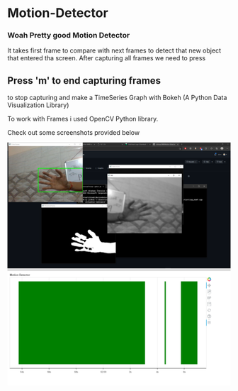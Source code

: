 # Motion-Detector

### Woah Pretty good Motion Detector

It takes first frame to compare with next frames to detect that new object that entered tha screen.
After capturing all frames we need to press
## Press 'm' to end capturing frames
 to stop capturing and make a TimeSeries Graph with Bokeh (A Python Data Visualization Library)
 
To work with Frames i used OpenCV Python library.

Check out some screenshots provided below

![](./ss/ss1.png)
![](./ss/ss3.png)
